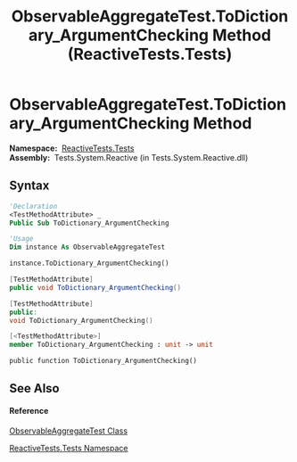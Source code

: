﻿---
title: ObservableAggregateTest.ToDictionary_ArgumentChecking Method  (ReactiveTests.Tests)
TOCTitle: ToDictionary_ArgumentChecking Method
ms:assetid: M:ReactiveTests.Tests.ObservableAggregateTest.ToDictionary_ArgumentChecking
ms:mtpsurl: https://msdn.microsoft.com/en-us/library/reactivetests.tests.observableaggregatetest.todictionary_argumentchecking(v=VS.103)
ms:contentKeyID: 36619457
ms.date: 06/28/2011
mtps_version: v=VS.103
f1_keywords:
- ReactiveTests.Tests.ObservableAggregateTest.ToDictionary_ArgumentChecking
dev_langs:
- CSharp
- JScript
- VB
- FSharp
- c++
---

# ObservableAggregateTest.ToDictionary\_ArgumentChecking Method

**Namespace:**  [ReactiveTests.Tests](hh289046\(v=vs.103\).md)  
**Assembly:**  Tests.System.Reactive (in Tests.System.Reactive.dll)

## Syntax

``` vb
'Declaration
<TestMethodAttribute> _
Public Sub ToDictionary_ArgumentChecking
```

``` vb
'Usage
Dim instance As ObservableAggregateTest

instance.ToDictionary_ArgumentChecking()
```

``` csharp
[TestMethodAttribute]
public void ToDictionary_ArgumentChecking()
```

``` c++
[TestMethodAttribute]
public:
void ToDictionary_ArgumentChecking()
```

``` fsharp
[<TestMethodAttribute>]
member ToDictionary_ArgumentChecking : unit -> unit 
```

``` jscript
public function ToDictionary_ArgumentChecking()
```

## See Also

#### Reference

[ObservableAggregateTest Class](hh314823\(v=vs.103\).md)

[ReactiveTests.Tests Namespace](hh289046\(v=vs.103\).md)

